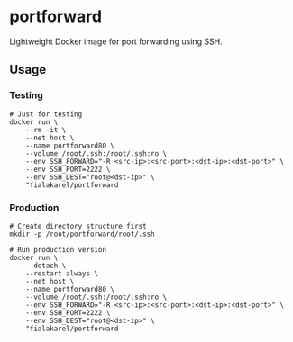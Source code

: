 # portforward

Lightweight Docker image for port forwarding using SSH.

## Usage

### Testing

    # Just for testing
    docker run \
        --rm -it \
        --net host \
        --name portforward80 \
        --volume /root/.ssh:/root/.ssh:ro \
        --env SSH_FORWARD="-R <src-ip>:<src-port>:<dst-ip>:<dst-port>" \
        --env SSH_PORT=2222 \
        --env SSH_DEST="root@<dst-ip>" \
        "fialakarel/portforward

### Production

    # Create directory structure first
    mkdir -p /root/portforward/root/.ssh
    
    # Run production version
    docker run \
        --detach \
        --restart always \
        --net host \
        --name portforward80 \
        --volume /root/.ssh:/root/.ssh:ro \
        --env SSH_FORWARD="-R <src-ip>:<src-port>:<dst-ip>:<dst-port>" \
        --env SSH_PORT=2222 \
        --env SSH_DEST="root@<dst-ip>" \
        "fialakarel/portforward
